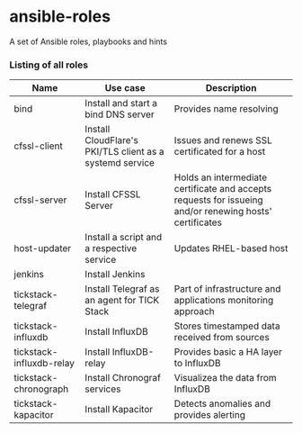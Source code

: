 # ansible-roles

A set of Ansible roles, playbooks and hints

### Listing of all roles

| Name | Use case | Description |
|------|----------|-------------|
| bind | Install and start a bind DNS server | Provides name resolving |
| cfssl-client | Install CloudFlare's PKI/TLS client as a systemd service | Issues and renews SSL certificated for a host |
| cfssl-server | Install CFSSL Server | Holds an intermediate certificate and accepts requests for issueing and/or renewing hosts' certificates |
| host-updater | Install a script and a respective service| Updates RHEL-based host |
| jenkins | Install Jenkins | |
| tickstack-telegraf | Install Telegraf as an agent for TICK Stack| Part of infrastructure and applications monitoring approach |
| tickstack-influxdb | Install InfluxDB | Stores timestamped data received from sources |
| tickstack-influxdb-relay | Install InfluxDB-relay | Provides basic a HA layer to InfluxDB |
| tickstack-chronograph | Install Chronograf services | Visualizea the data from InfluxDB |
| tickstack-kapacitor | Install Kapacitor | Detects anomalies and provides alerting |
